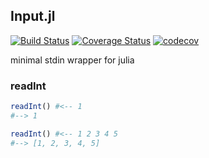 ## Input.jl
[![Build Status](https://travis-ci.com/mildc055ee/Input.jl.svg?branch=master)](https://travis-ci.com/mildc055ee/Input.jl)
[![Coverage Status](https://coveralls.io/repos/github/mildc055ee/Input.jl/badge.svg?branch=master)](https://coveralls.io/github/mildc055ee/Input.jl?branch=master)
[![codecov](https://codecov.io/gh/mildc055ee/Input.jl/branch/master/graph/badge.svg)](https://codecov.io/gh/mildc055ee/Input.jl)
  
minimal stdin wrapper for julia

### readInt
```julia
readInt() #<-- 1
#--> 1

readInt() #<-- 1 2 3 4 5
#--> [1, 2, 3, 4, 5]
```

